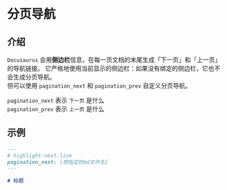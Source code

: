 # 分页导航

## 介绍
`Docusaurus` 会用**侧边栏**信息，在每一页文档的末尾生成「下一页」和「上一页」的导航链接。 它严格地使用当前显示的侧边栏：如果没有绑定的侧边栏，它也不会生成分页导航。  
但可以使用 `pagination_next` 和 `pagination_prev` 自定义分页导航。

`pagination_next` 表示 `下一页` 是什么  
`pagination_prev` 表示 `上一页` 是什么

## 示例
```md title="*.md"
---
# highlight-next-line
pagination_next: [想指定的md文件名]
---

# 标题
```